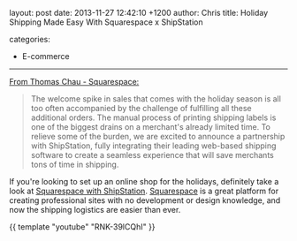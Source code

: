 layout: post
date: 2013-11-27 12:42:10 +1200
author: Chris
title: Holiday Shipping Made Easy With Squarespace x ShipStation

categories:
  - E-commerce

----

[From Thomas Chau - Squarespace:](http://blog.squarespace.com/blog/squarespace-shipstation)

> The welcome spike in sales that comes with the holiday season is all too often accompanied by the challenge of fulfilling all these additional orders. The manual process of printing shipping labels is one of the biggest drains on a merchant's already limited time. To relieve some of the burden, we are excited to announce a partnership with ShipStation, fully integrating their leading web-based shipping software to create a seamless experience that will save merchants tons of time in shipping. 

If you're looking to set up an online shop for the holidays, definitely take a look at [Squarespace with ShipStation](http://www.shipstation.com/squarespace_pricing/?utm_source=SQSP&utm_medium=blog&utm_campaign=announce_blog&ref=SQSP). [Squarespace](https://iwantmyname.com/features/applications/custom-domain-apps/websites/squarespace-build-your-website-with-own-url) is a great platform for creating professional sites with no development or design knowledge, and now the shipping logistics are easier than ever. 

{{ template "youtube" "RNK-39lCQhI" }}

<!-- more -->